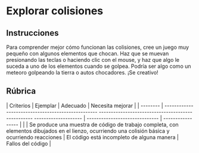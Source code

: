 # Explorar colisiones

## Instrucciones

Para comprender mejor cómo funcionan las colisiones, cree un juego muy pequeño con algunos elementos que chocan. Haz que se muevan presionando las teclas o haciendo clic con el mouse, y haz que algo le suceda a uno de los elementos cuando se golpea. Podría ser algo como un meteoro golpeando la tierra o autos chocadores. ¡Se creativo!

## Rúbrica

| Criterios | Ejemplar | Adecuado | Necesita mejorar |
| -------- | -------------------------------------------------- -------------------------------------------------- -------------------- | ------------------------------ | ----------------- |
| | Se produce una muestra de código de trabajo completa, con elementos dibujados en el lienzo, ocurriendo una colisión básica y ocurriendo reacciones | El código está incompleto de alguna manera | Fallos del código |
